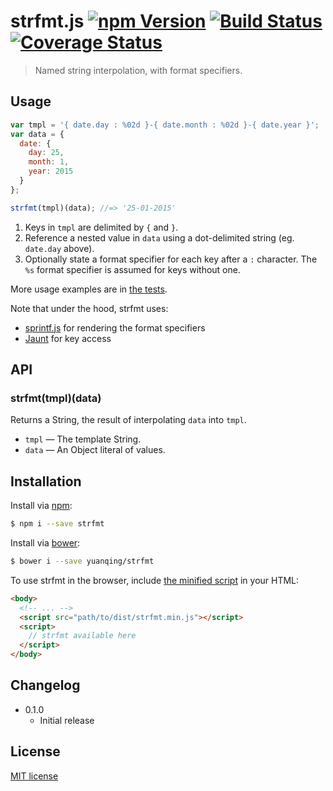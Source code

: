 # strfmt.js [![npm Version](http://img.shields.io/npm/v/strfmt.svg?style=flat)](https://www.npmjs.org/package/strfmt) [![Build Status](https://img.shields.io/travis/yuanqing/strfmt.svg?style=flat)](https://travis-ci.org/yuanqing/strfmt) [![Coverage Status](https://img.shields.io/coveralls/yuanqing/strfmt.svg?style=flat)](https://coveralls.io/r/yuanqing/strfmt)

> Named string interpolation, with format specifiers.

## Usage

```js
var tmpl = '{ date.day : %02d }-{ date.month : %02d }-{ date.year }';
var data = {
  date: {
    day: 25,
    month: 1,
    year: 2015
  }
};

strfmt(tmpl)(data); //=> '25-01-2015'
```

1. Keys in `tmpl` are delimited by `{` and `}`.
2. Reference a nested value in `data` using a dot-delimited string (eg. `date.day` above).
2. Optionally state a format specifier for each key after a `:` character. The `%s` format specifier is assumed for keys without one.

More usage examples are in [the tests](https://github.com/yuanqing/strfmt/blob/master/test/strfmt.spec.js).

Note that under the hood, strfmt uses:
- [sprintf.js](https://github.com/alexei/sprintf.js) for rendering the format specifiers
- [Jaunt](https://github.com/yuanqing/jaunt) for key access

## API

### strfmt(tmpl)(data)

Returns a String, the result of interpolating `data` into `tmpl`.

- `tmpl` &mdash; The template String.
- `data` &mdash; An Object literal of values.

## Installation

Install via [npm](https://www.npmjs.org/):

```bash
$ npm i --save strfmt
```

Install via [bower](http://bower.io/):

```bash
$ bower i --save yuanqing/strfmt
```

To use strfmt in the browser, include [the minified script](https://github.com/yuanqing/strfmt/blob/master/dist/strfmt.min.js) in your HTML:

```html
<body>
  <!-- ... -->
  <script src="path/to/dist/strfmt.min.js"></script>
  <script>
    // strfmt available here
  </script>
</body>
```

## Changelog

- 0.1.0
  - Initial release

## License

[MIT license](https://github.com/yuanqing/strfmt/blob/master/LICENSE)

